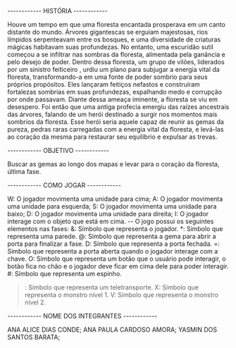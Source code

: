 
------------ HISTÓRIA ------------

Houve um tempo em que uma floresta encantada prosperava em um canto distante do mundo. Árvores gigantescas se erguiam majestosas, rios límpidos serpenteavam entre os bosques, e uma diversidade de criaturas mágicas habitavam suas profundezas. No entanto, uma escuridão sutil começou a se infiltrar nas sombras da floresta, alimentada pela ganância e pelo desejo de poder.
Dentro dessa floresta, um grupo de vilões, liderados por um sinistro feiticeiro , urdiu um plano para subjugar a energia vital da floresta, transformando-a em uma fonte de poder sombrio para seus próprios propósitos. Eles lançaram feitiços nefastos e construíram fortalezas sombrias em suas profundezas, espalhando medo e corrupção por onde passavam.
Diante dessa ameaça iminente, a floresta se viu em desespero. Foi então que uma antiga profecia emergiu das raízes ancestrais das árvores, falando de um herói destinado a surgir nos momentos mais sombrios da floresta. Esse herói seria aquele capaz de reunir as gemas da pureza, pedras raras carregadas com a energia vital da floresta, e levá-las ao coração da mesma para restaurar seu equilíbrio e expulsar as trevas.


------------ OBJETIVO ------------

Buscar as gemas ao longo dos mapas e levar para o coração da floresta, última fase.


------------ COMO JOGAR ------------

W: O jogador movimenta uma unidade para cima;
A: O jogador movimenta uma unidade para esquerda;
S: O jogador movimenta uma unidade para baixo;
D: O jogador movimenta uma unidade para direita;
I: O jogador interage com o objeto que está em cima.
    -- O jogo possui os seguintes elementos nas fases:
&: Símbolo que representa o jogador.
*: Símbolo que representa uma parede.
@: Simbolo que representa a gema para abrir a porta para finalizar a fase.
D: Símbolo que representa a porta fechada.
=: Simbolo que representa a porta aberta quando o jogador interage com a chave.
O: Símbolo que representa um botão que o usuário pode interagir, o botão fica no chão e o jogador deve ficar em cima dele para poder interagir.
#: Símbolo que representa um espinho. 
>: Símbolo que representa um teletransporte.
X: Símbolo que representa o monstro nível 1.
V: Símbolo que representa o monstro nível 2.


------------ NOME DOS INTEGRANTES ------------


ANA ALICE DIAS CONDE;
ANA PAULA CARDOSO AMORA;
YASMIN DOS SANTOS BARATA;





